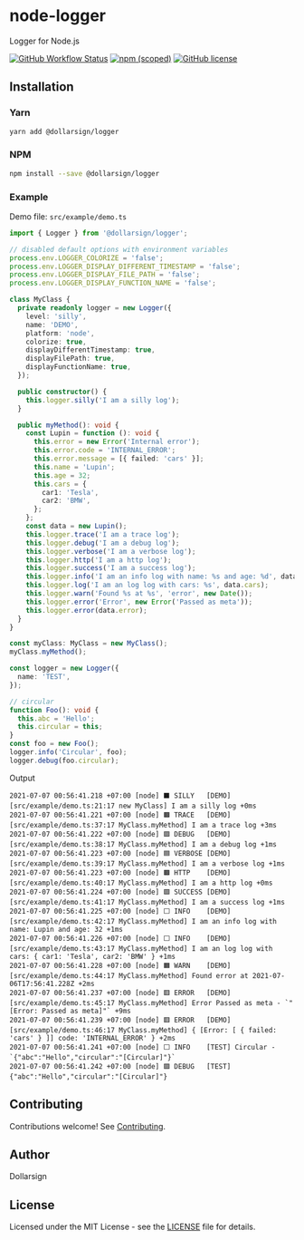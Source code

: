 # node-logger

Logger for Node.js

[![GitHub Workflow Status](https://img.shields.io/github/workflow/status/dollarsignteam/node-logger/Node.js%20Package?logo=github)][1]
[![npm (scoped)](https://img.shields.io/npm/v/@dollarsign/logger?logo=npm)][2]
[![GitHub license](https://img.shields.io/github/license/dollarsignteam/node-logger)][3]

## Installation

### Yarn

```bash
yarn add @dollarsign/logger
```

### NPM

```bash
npm install --save @dollarsign/logger
```

### Example

Demo file: `src/example/demo.ts`

```typescript
import { Logger } from '@dollarsign/logger';

// disabled default options with environment variables
process.env.LOGGER_COLORIZE = 'false';
process.env.LOGGER_DISPLAY_DIFFERENT_TIMESTAMP = 'false';
process.env.LOGGER_DISPLAY_FILE_PATH = 'false';
process.env.LOGGER_DISPLAY_FUNCTION_NAME = 'false';

class MyClass {
  private readonly logger = new Logger({
    level: 'silly',
    name: 'DEMO',
    platform: 'node',
    colorize: true,
    displayDifferentTimestamp: true,
    displayFilePath: true,
    displayFunctionName: true,
  });

  public constructor() {
    this.logger.silly('I am a silly log');
  }

  public myMethod(): void {
    const Lupin = function (): void {
      this.error = new Error('Internal error');
      this.error.code = 'INTERNAL_ERROR';
      this.error.message = [{ failed: 'cars' }];
      this.name = 'Lupin';
      this.age = 32;
      this.cars = {
        car1: 'Tesla',
        car2: 'BMW',
      };
    };
    const data = new Lupin();
    this.logger.trace('I am a trace log');
    this.logger.debug('I am a debug log');
    this.logger.verbose('I am a verbose log');
    this.logger.http('I am a http log');
    this.logger.success('I am a success log');
    this.logger.info('I am an info log with name: %s and age: %d', data.name, data.age);
    this.logger.log('I am an log log with cars: %s', data.cars);
    this.logger.warn('Found %s at %s', 'error', new Date());
    this.logger.error('Error', new Error('Passed as meta'));
    this.logger.error(data.error);
  }
}

const myClass: MyClass = new MyClass();
myClass.myMethod();

const logger = new Logger({
  name: 'TEST',
});

// circular
function Foo(): void {
  this.abc = 'Hello';
  this.circular = this;
}
const foo = new Foo();
logger.info('Circular', foo);
logger.debug(foo.circular);
```

Output

```shell
2021-07-07 00:56:41.218 +07:00 [node] ⬛️ SILLY   [DEMO] [src/example/demo.ts:21:17 new MyClass] I am a silly log +0ms
2021-07-07 00:56:41.221 +07:00 [node] 🟫 TRACE   [DEMO] [src/example/demo.ts:37:17 MyClass.myMethod] I am a trace log +3ms
2021-07-07 00:56:41.222 +07:00 [node] 🟪 DEBUG   [DEMO] [src/example/demo.ts:38:17 MyClass.myMethod] I am a debug log +1ms
2021-07-07 00:56:41.223 +07:00 [node] 🟦 VERBOSE [DEMO] [src/example/demo.ts:39:17 MyClass.myMethod] I am a verbose log +1ms
2021-07-07 00:56:41.223 +07:00 [node] 🟫 HTTP    [DEMO] [src/example/demo.ts:40:17 MyClass.myMethod] I am a http log +0ms
2021-07-07 00:56:41.224 +07:00 [node] 🟩 SUCCESS [DEMO] [src/example/demo.ts:41:17 MyClass.myMethod] I am a success log +1ms
2021-07-07 00:56:41.225 +07:00 [node] ⬜️ INFO    [DEMO] [src/example/demo.ts:42:17 MyClass.myMethod] I am an info log with name: Lupin and age: 32 +1ms
2021-07-07 00:56:41.226 +07:00 [node] ⬜️ INFO    [DEMO] [src/example/demo.ts:43:17 MyClass.myMethod] I am an log log with cars: { car1: 'Tesla', car2: 'BMW' } +1ms
2021-07-07 00:56:41.228 +07:00 [node] 🟧 WARN    [DEMO] [src/example/demo.ts:44:17 MyClass.myMethod] Found error at 2021-07-06T17:56:41.228Z +2ms
2021-07-07 00:56:41.237 +07:00 [node] 🟥 ERROR   [DEMO] [src/example/demo.ts:45:17 MyClass.myMethod] Error Passed as meta - `"[Error: Passed as meta]"` +9ms
2021-07-07 00:56:41.239 +07:00 [node] 🟥 ERROR   [DEMO] [src/example/demo.ts:46:17 MyClass.myMethod] { [Error: [ { failed: 'cars' } ]] code: 'INTERNAL_ERROR' } +2ms
2021-07-07 00:56:41.241 +07:00 [node] ⬜️ INFO    [TEST] Circular - `{"abc":"Hello","circular":"[Circular]"}`
2021-07-07 00:56:41.242 +07:00 [node] 🟪 DEBUG   [TEST] {"abc":"Hello","circular":"[Circular]"}
```

## Contributing

Contributions welcome! See [Contributing][4].

## Author

Dollarsign

## License

Licensed under the MIT License - see the [LICENSE][3] file for details.

[1]: https://github.com/dollarsignteam/node-logger
[2]: https://www.npmjs.com/package/@dollarsign/logger
[3]: https://github.com/dollarsignteam/node-logger/blob/main/LICENSE
[4]: https://github.com/dollarsignteam/node-logger/blob/main/CONTRIBUTING.md
